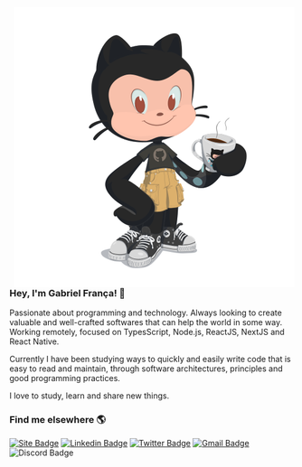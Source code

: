 <img align="right" src="https://raw.githubusercontent.com/gfgabrielfranca/gfgabrielfranca/master/assets/octocat.svg" />

### Hey, I'm Gabriel França! 👋

Passionate about programming and technology. Always looking to create valuable and well-crafted softwares that can help the world in some way. Working remotely, focused on TypesScript, Node.js, ReactJS, NextJS and React Native.

Currently I have been studying ways to quickly and easily write code that is easy to read and maintain, through software architectures, principles and good programming practices.

I love to study, learn and share new things. 

### Find me elsewhere 🌎

[![Site Badge](https://img.shields.io/badge/gabrielfranca.dev-191A1E?style=flat-square&logo=data:image/png;base64,iVBORw0KGgoAAAANSUhEUgAAAA0AAAAOCAYAAAD0f5bSAAAACXBIWXMAAAsTAAALEwEAmpwYAAAAAXNSR0IArs4c6QAAAARnQU1BAACxjwv8YQUAAAClSURBVHgBjZEBEcIwFEN/UTAJ4AAHwwmgAAmbk0pAQiUMB5WAhJByZWz/Uljuctfrku7118wJwJ6+01NZ2y8x0NEj/cRaUZa5eaEz2ioHjctCEqGpInqlT8mfeBMEZX8oV1ClroEeV/daNlz45NAzff5XOkIPp9+54IwQQnjQBy6vatyQCF9E/7feGggZ+inyTINtjztATNfqB68ow34YNZje/EIvDsu4K7CkzicAAAAASUVORK5CYII=&logoColor=white&link=https://gabrielfranca.dev/)](https://gabrielfranca.dev/)
[![Linkedin Badge](https://img.shields.io/badge/-Gabriel%20Fran%C3%A7a-0077b5?style=flat-square&logo=Linkedin&logoColor=white&link=https://www.linkedin.com/in/gabrielfrancas/)](https://www.linkedin.com/in/gabrielfrancas/)
[![Twitter Badge](https://img.shields.io/badge/-@gfgabrielfranca-1da0f1?style=flat-square&logo=Twitter&logoColor=white&link=https://twitter.com/gfgabrielfranca)](https://twitter.com/gfgabrielfranca)
[![Gmail Badge](https://img.shields.io/badge/-dev.gabrielfranca@gmail.com-e6514f?style=flat-square&logo=Gmail&logoColor=white&link=mailto:dev.gabrielfranca@gmail.com)](mailto:dev.gabrielfranca@gmail.com)
![Discord Badge](https://img.shields.io/badge/-Gabriel%20Fran%C3%A7a%230573-7289da?style=flat-square&logo=Discord&logoColor=white)

<!-- ### Hi there 👋 -->

<!--
**gfgabrielfranca/gfgabrielfranca** is a ✨ _special_ ✨ repository because its `README.md` (this file) appears on your GitHub profile.

Here are some ideas to get you started:

- 🔭 I’m currently working on ...
- 🌱 I’m currently learning ...
- 👯 I’m looking to collaborate on ...
- 🤔 I’m looking for help with ...
- 💬 Ask me about ...
- 📫 How to reach me: ...
- 😄 Pronouns: ...
- ⚡ Fun fact: ...
-->
